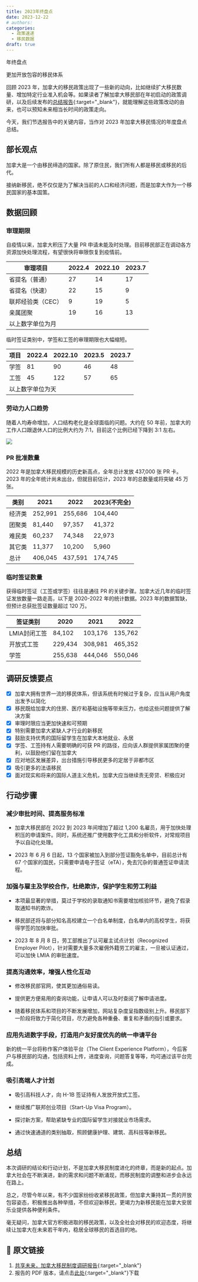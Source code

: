 ```yaml
---
title: 2023年终盘点
date: 2023-12-22
# authors:
categories:
  - 政策速递
  - 移民数据
draft: true
---
```


<!-- ![cover pic](../img/6.jpg) -->
<style>
	.coverpic-container.date20231222 {
	background-image: url("/blog/img/13.jpg");
	}
</style>

<div class="coverWrapper">
<div class="coverpic-container date20231222" >
	<p class="title">年终盘点</p>
	<p>更加开放包容的移民体系</p>
</div>
</div>

回顾 2023 年，加拿大的移民政策出现了一些新的动向，比如继续扩大移民数量、增加特定行业准入机会等。如果读者了解加拿大移民部在年初启动的政策调研，以及后续发布的[总结报告](https://www.canada.ca/content/dam/ircc/documents/pdf/english/sir/strategic_immigration-review-en.pdf){:target="\_blank"}，就能理解这些政策改动的由来，也可以预知未来相当长时间的政策走向。

<!-- more -->

今天，我们节选报告中的关键内容，当作对 2023 年加拿大移民情况的年度盘点总结。

## 部长观点

加拿大是一个由移民缔造的国家。除了原住民，我们所有人都是移民或移民的后代。

接纳新移民，绝不仅仅是为了解决当前的人口和经济问题，而是加拿大作为一个移民国家的基本国策。

## 数据回顾

### 审理期限

自疫情以来，加拿大积压了大量 PR 申请未能及时处理。目前移民部正在调动各方资源加快处理流程，有望很快将审限恢复到疫情前。

<table class="styled-table">
    <thead>
    <tr>
        <th>审理项目</th>
        <!-- <th>2021.10</th> -->
        <th>2022.4</th>
        <th>2022.10</th>
        <!-- <th>2023.5</th> -->
        <th>2023.7</th>
    </tr>
    </thead>
    <tbody>
    <tr>
        <td>省提名（普通）</td>
        <!-- <td>18</td> -->
        <td>27</td>
        <td>14</td>
        <!-- <td>18</td> -->
        <td>17</td>
    </tr>
    <tr>
        <td>省提名（快速）</td>
        <!-- <td>6</td> -->
        <td>22</td>
        <td>15</td>
        <!-- <td>10</td> -->
        <td>9</td>
    </tr>
    <tr>
        <td>联邦经验类（CEC）</td>
        <!-- <td>6</td> -->
        <td>9</td>
        <td>19</td>
        <!-- <td>5</td> -->
        <td>5</td>
    </tr>
    <tr>
        <td>亲属团聚</td>
        <!-- <td>18</td> -->
        <td>19</td>
        <td>16</td>
        <!-- <td>14</td> -->
        <td>13</td>
    </tr>
    <tr>
        <td colspan="5">以上数字单位为月</td>
    </tr>
    </tbody>
</table>
<!-- <p style="text-align: center; color: gray; font-size: 14px">以上数字单位为月</p> -->

临时签证类别中，学签和工签的审理期限也大幅缩短。

<table class="styled-table">
    <thead>
    <tr>
        <th>项目</th>
        <!-- <th>2021.10</th> -->
        <th>2022.4</th>
        <th>2022.10</th>
        <th>2023.5</th>
        <th>2023.7</th>
    </tr>
    </thead>
    <tbody>
    <tr>
        <td>学签</td>
        <!-- <td>106</td> -->
        <td>81</td>
        <td>90</td>
        <td>46</td>
        <td>48</td>
    </tr>
    <tr>
        <td>工签</td>
        <!-- <td>107</td> -->
        <td>45</td>
        <td>122</td>
        <td>57</td>
        <td>65</td>
    </tr>
    <tr>
        <td colspan="5">以上数字单位为天</td>
    </tr>
    </tbody>
</table>

### 劳动力人口趋势

随着人均寿命增加，人口结构老化是全球面临的问题。大约在 50 年前，加拿大的工作人口跟退休人口的比例大约为 7:1，目前这个比例已经下降到 3:1 左右。

<a href="https://lh3.googleusercontent.com/pw/ABLVV86VoDIlgM3aylLWMgOYNanfSVIcUX5jLnjis0BoUHj2F4tY3Q_SJGk_XSxyDxgSMWuwec5yFtn9jWsfkGpNS2gKVN76qdZHJNFtrIh65VnIKpoTRGo=w2400?source=screenshot.guru"> <img src="https://lh3.googleusercontent.com/pw/ABLVV86VoDIlgM3aylLWMgOYNanfSVIcUX5jLnjis0BoUHj2F4tY3Q_SJGk_XSxyDxgSMWuwec5yFtn9jWsfkGpNS2gKVN76qdZHJNFtrIh65VnIKpoTRGo=w600-h315-p-k" /> </a>

### PR 批准数量

2022 年是加拿大移民规模的历史新高点，全年总计发放 437,000 张 PR 卡。2023 年的全年统计尚未出台，但就目前估计，2023 年的总数量或将突破 45 万张。

<table class="styled-table">
    <thead>
    <tr>
        <th>类别</th>
        <!-- <th>2020</th> -->
        <th>2021</th>
        <th>2022</th>
        <th>2023(不完全)</th>
    </tr>
    </thead>
    <tbody>
    <tr>
        <td>经济类</td>
        <!-- <td>106,352</td> -->
        <td>252,991</td>
        <td>255,686</td>
        <td>104,440</td>
    </tr>
    <tr>
        <td>团聚类</td>			
        <!-- <td>49,296</td> -->
        <td>81,440</td>
        <td>97,357</td>
        <td>41,372</td>
    </tr>
        <tr>
        <td>难民类</td>			
        <!-- <td>25,493</td> -->
        <td>60,237</td>
        <td>74,348</td>
        <td>22,973</td>
    </tr>
        <tr>
        <td>其它类</td>			
        <!-- <td>3,453</td> -->
        <td>11,377</td>
        <td>10,200</td>
        <td>5,960</td>
    </tr>
        <tr>
        <td>总计</td>			
        <!-- <td>184,594</td> -->
        <td>406,045</td>
        <td>437,591</td>
        <td>174,745</td>
    </tr>
    </tbody>
</table>

### 临时签证数量

获得临时签证（工签或学签）往往是通往 PR 的关键步骤。加拿大近几年的临时签证发放数量一路走高，以下是 2020-2022 年的统计数据。2023 年的数据暂缺，但预计总获批签证数量超过 120 万。

<table class="styled-table">
    <thead>
    <tr>
        <th>签证类别</th>
        <th>2020</th>
        <th>2021</th>
        <th>2022</th>
    </tr>
    </thead>
    <tbody>
    <tr>
        <td>LMIA封闭工签</td>		
        <td>84,102</td>
        <td>103,176</td>
        <td>135,762</td>
    </tr>
    <tr>
        <td>开放式工签</td>					
        <td>229,434</td>
        <td>308,981</td>
        <td>465,352</td>
    </tr>
        <tr>
        <td>学签</td>		
        <td>255,638</td>
        <td>444,046</td>
        <td>550,046</td>
    </tr>
    </tbody>
</table>

## 调研反馈要点

- [x] 加拿大拥有世界一流的移民体系，但该系统有时候过于复杂，应当从用户角度出发予以简化
- [x] 移民既给加拿大的住房、医疗和基础设施等带来压力，也给这些问题提供了解决方案
- [x] 审理时限应当更加快速和可预期
- [x] 特别需要加拿大紧缺人才行业的新移民
- [x] 鼓励支持优秀的国际留学生在加拿大本地就业、永居
- [x] 学签、工签持有人需要明确的可获 PR 的路径，应向该人群提供家属团聚的便利，以鼓励他们留在加拿大
- [x] 应对地区发展差异，出台措施引导移民更多的定居于非都市区
- [x] 吸引更多的法语移民
- [x] 面对现实和将来的国际人道主义危机，加拿大应当继续责无旁贷、积极应对

## 行动步骤

### 减少审批时间、提高服务标准

- 加拿大移民部在 2022 到 2023 年间增加了超过 1,200 名雇员，用于加快处理积压的申请案件。同时，系统还推广使用数字化工具和分析软件，对常规项目予以自动化处理。

- 2023 年 6 月 6 日起，13 个国家被加入到部分签证豁免名单中，目前总计有 67 个国家的国民，只需要申请电子签证（eTA），免去冗杂的普通签证申请流程。

### 加强与雇主及学校合作，杜绝欺诈，保护学生和劳工利益

- 本项最显著的举措，莫过于学校的录取通知书需要增加核验环节，避免了假录取通知书的欺诈。

- 移民部还将与部分知名高校建立一个白名单制度，白名单内的高校学生，将获得学签的加快审批。

- 2023 年 8 月 8 日，劳工部推出了认可雇主试点计划（Recognized Employer Pilot），针对需要大量多次雇佣外籍劳工的雇主，一旦被认证通过，可以加快 LMIA 的审批速度。

### 提高沟通效率，增强人性化互动

- 修改移民部官网，使其更加通俗易读。

- 提供更方便易用的查询功能，让申请人可以及时查阅了解申请进度。

- 随着移民体系和项目的不断发展增加，网站复杂度呈指数级别上升。移民部下一阶段将致力于简化项目，尽力避免各种重叠、重复和矛盾的指引或要求。

### 应用先进数字手段，打造用户友好度优先的统一申请平台

新的统一平台将称作客户体验平台（The Client Experience Platform），今后客户与移民部的沟通，包括资料上传，进度查询，问题答复等等，均可通过该平台完成。

### 吸引高端人才计划

- 吸引高科技人才，向 H-1B 签证持有人发放开放式工签。

- 继续推广联邦创业项目（Start-Up Visa Program）。

- 探讨新方案，帮助紧缺专业的国际留学生对接就业市场需求。

- 通过快速通道的类别抽取，照顾健康护理、建筑、高科技等新移民。

## 总结

本次调研的结论和行动计划，不是加拿大移民制度进化的终章，而是新的起点。加拿大社会在不断演进，新的需求和问题不断涌现，而移民制度的调整和进步会永远在路上。

总之，尽管今年以来，有不少国家纷纷收紧移民政策，但加拿大秉持其一贯的开放包容姿态，积极推出各种举措，不但欢迎新移民，更竭力为新移民能在加拿大安居乐业提供各种便利条件。

毫无疑问，加拿大官方积极进取的移民政策，以及全社会对移民的欢迎态度，将继续让加拿大在未来若干年内，稳居全球移民的首选目的地。

## 🔗 原文链接

1. [共享未来，加拿大移民制度调研报告](https://www.canada.ca/en/immigration-refugees-citizenship/campaigns/canada-future-immigration-system.html){:target="\_blank"}
2. 报告的 PDF 版本，请点击[此处](https://www.canada.ca/content/dam/ircc/documents/pdf/english/sir/strategic_immigration-review-en.pdf){:target="\_blank"}下载
